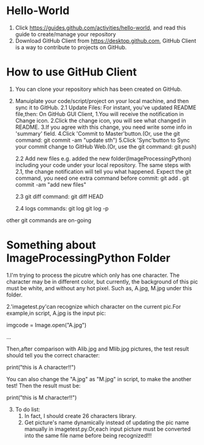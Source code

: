 # Hello-World
1. Click https://guides.github.com/activities/hello-world, and read this guide to create/manage your repository
2. Download GitHub Client from https://desktop.github.com, GitHub Client is a way to contribute to projects on GitHub.

# How to use GitHub Client
1. You can clone your repository which has been created on GitHub.
2. Manuiplate your code/script/project on your local machine, and then sync it to GitHub.
   2.1 Update Files:
       For instant, you've updated README file,then: 
       On GitHub GUI Client, 
       1.You will receive the notification in Change icon. 
       2.Click the change icon, you will see what changed in README.
       3.If you agree with this change, you need write some info in 'summary' field.
       4.Click 'Commit to Master'button.(Or, use the git command: git commit -am "update sth")
       5.Click 'Sync'button to Sync your commit change to GitHub Web.(Or, use the git command: git push)

   2.2 Add new files
       e.g. added the new folder(ImageProcessingPython) including your code under your local repository.
       The same steps with 2.1, the change notification will tell you what happened.
       Expect the git command, you need one extra command before commit:
       git add .
       git commit -am "add new files"

   2.3 git diff command:
       git diff HEAD
 
   2.4 logs commands:
       git log
       git log -p
   
 
other git commands are on-going

# Something about ImageProcessingPython Folder

1.I'm trying to process the picutre which only has one character. The character may be in different color, but currently, the background of this pic must be white, and without any hot pixel. Such as, A.jpg, M.jpg under this folder.

2.'imagetest.py'can recognize which character on the current pic.For example,in script, A.jpg is the input pic:

imgcode = Image.open("A.jpg") 

...

Then,after comparison with Alib.jpg and Mlib.jpg pictures, the test result should tell you the correct character:

print("this is A character!!")

You can also change the "A.jpg" as "M.jpg" in script, to make the another test! Then the result must be:

print("this is M character!!")


3. To do list:
   1. In fact, I should create 26 characters library.
   2. Get picture's name dynamically instead of updating the pic name manually in imagetest.py.Or,each input picture must be converted into the same file name before being recognized!!!


       
       